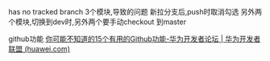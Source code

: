  has no tracked branch
3个模块,导致的问题
新拉分支后,push时取消勾选 另外两个模块,切换到dev时,另外两个要手动checkout 到master

github功能 
[你可能不知道的15个有用的Github功能-华为开发者论坛 | 华为开发者联盟 (huawei.com)](https://developer.huawei.com/consumer/cn/forum/topic/0201403843309700193)

